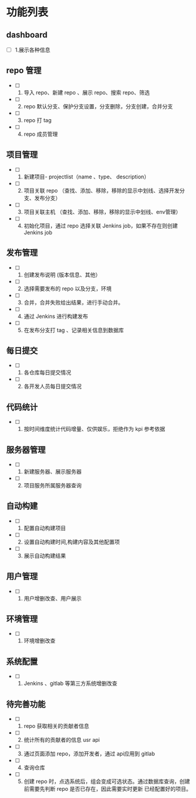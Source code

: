# 功能列表

## dashboard

- [ ] 1.展示各种信息

## repo 管理

- [ ] 1. 导入 repo、新建 repo 、展示 repo、搜索 repo、筛选

- [ ] 2. repo 默认分支、保护分支设置，分支删除，分支创建，合并分支

- [ ] 3. repo 打 tag

- [ ] 4. repo 成员管理

## 项目管理

- [ ] 1. 新建项目- projectlist（name 、type、 description）

- [ ] 2. 项目关联 repo   （查找、添加、移除，移除的显示中划线、选择开发分支、发布分支） 

- [ ] 3. 项目关联主机 （查找、添加、移除，移除的显示中划线、env管理）

- [ ] 4. 初始化项目，通过 repo 选择关联 Jenkins job，如果不存在则创建 Jenkins job

## 发布管理

- [ ] 1. 创建发布说明 (版本信息、其他）

- [ ] 2. 选择需要发布的 repo 以及分支，环境

- [ ] 3. 合并，合并失败给出结果，进行手动合并。

- [ ] 4. 通过 Jenkins 进行构建发布

- [ ] 5. 在发布分支打 tag 、记录相关信息到数据库

## 每日提交

- [ ] 1. 各仓库每日提交情况

- [ ] 2. 各开发人员每日提交情况

## 代码统计

- [ ] 1. 按时间维度统计代码增量、仅供娱乐，拒绝作为 kpi 参考依据

## 服务器管理

- [ ] 1. 新建服务器、展示服务器

- [ ] 2. 项目服务所属服务器查询

## 自动构建

- [ ] 1. 配置自动构建项目

- [ ] 2. 设置自动构建时间,构建内容及其他配置项

- [ ] 3. 展示自动构建结果

## 用户管理

- [ ] 1. 用户增删改查、用户展示

## 环境管理

- [ ] 1. 环境增删改查

## 系统配置

- [ ] 1. Jenkins 、gitlab 等第三方系统增删改查

## 待完善功能

- [ ] 1. repo 获取相关的贡献者信息

- [ ] 2. 统计所有的贡献者的信息 usr api

- [ ] 3. 通过页面添加 repo，添加开发者，通过 api应用到 gitlab

- [ ] 4. 查询仓库

- [ ] 5. 创建 repo 时，点选系统后，组会变成可选状态。通过数据库查询，创建前需要先判断 repo 是否已存在，因此需要实时更新 已经配置好的项目。